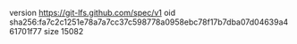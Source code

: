 version https://git-lfs.github.com/spec/v1
oid sha256:fa7c2c1251e78a7a7cc37c598778a0958ebc78f17b7dba07d04639a461701f77
size 15082

